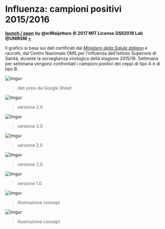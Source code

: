 # Influenza: campioni positivi 2015/2016
**[launch / open](dsii-2018-unirsm.github.io/erMaijettaro/link/Flu)**
**by @erMaijettaro © 2017 MIT License**
**DSII2018 Lab @UNIRSM** [**+**](http://dsii-2018-unirsm.github.io)

Il grafico si basa sui dati certificati dal [*Ministero della Salute italiano*](http://www.trovanorme.salute.gov.it/norme/renderNormsanPdf?anno=2017&codLeg=60180&parte=1%20&serie=null) e raccolti, dal Centro Nazionale OMS per l’influenza dell’Istituto Superiore di Sanità, durante la sorveglianza virologica della stagione 2015/16. Settimana per settimana vengono confrontati i campioni positivi dei ceppi di tipo A e di tipo B.

![Imgur](https://imgur.com/5EsfREH.png)
> dati presi da Google Sheet
>

![Imgur](https://imgur.com/Pm8a0ET.png)
> versione 2.0
>
![Imgur](https://imgur.com/WRuWDHB.png)
> versione 2.0
>
![Imgur](https://imgur.com/p5xl5w4.png)
> versione 2.0
>
![Imgur](https://imgur.com/0eaJvob.png)
> versione 2.0
>



![Imgur](https://imgur.com/doVFpMr.png)
> versione 1.0
>

![Imgur](https://imgur.com/H5AXRMA.png)
> illustrazione concept
>

![Imgur](https://imgur.com/7WNW4m1.png)
> illustrazione concept
>

